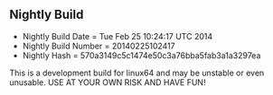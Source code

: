 
Nightly Build
------------------------------

* Nightly Build Date = Tue Feb 25 10:24:17 UTC 2014
* Nightly Build Number = 20140225102417
* Nightly Hash = 570a3149c5c1474e50c3a76bba5fab3a1a3297ea

This is a development build for linux64 and may be unstable or even unusable.
USE AT YOUR OWN RISK AND HAVE FUN!

